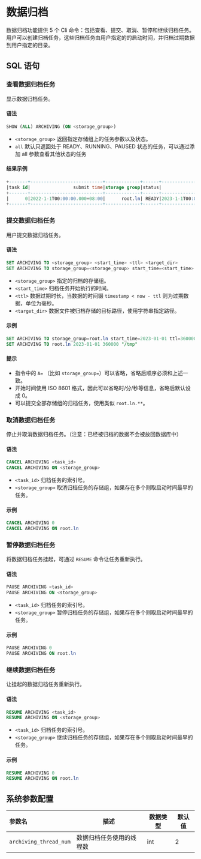 <!--

    Licensed to the Apache Software Foundation (ASF) under one
    or more contributor license agreements.  See the NOTICE file
    distributed with this work for additional information
    regarding copyright ownership.  The ASF licenses this file
    to you under the Apache License, Version 2.0 (the
    "License"); you may not use this file except in compliance
    with the License.  You may obtain a copy of the License at

        http://www.apache.org/licenses/LICENSE-2.0

    Unless required by applicable law or agreed to in writing,
    software distributed under the License is distributed on an
    "AS IS" BASIS, WITHOUT WARRANTIES OR CONDITIONS OF ANY
    KIND, either express or implied.  See the License for the
    specific language governing permissions and limitations
    under the License.

-->

# 数据归档

数据归档功能提供 5 个 Cli 命令：包括查看、提交、取消、暂停和继续归档任务。
用户可以创建归档任务，这些归档任务由用户指定的的启动时间，并归档过期数据到用户指定的目录。

## SQL 语句

### 查看数据归档任务

显示数据归档任务。

#### 语法

```sql
SHOW (ALL) ARCHIVING (ON <storage_group>)
```

- `<storage_group>` 返回指定存储组上的任务参数以及状态。
- `all` 默认只返回处于 READY、RUNNING、PAUSED 状态的任务，可以通过添加 all 参数查看其他状态的任务

#### 结果示例

```sql
+-------+---------------------------+-------------+------+---------------------------+---------------+----------------+
|task id|                submit time|storage group|status|                 start time|expire time(ms)|target directory|
+-------+---------------------------+-------------+------+---------------------------+---------------+----------------+
|      0|2022-1-1T00:00:00.000+08:00|      root.ln| READY|2023-1-1T00:00:00.000+08:00|         360000|            /tmp|
+-------+---------------------------+-------------+------+---------------------------+---------------+----------------+
```

### 提交数据归档任务

用户提交数据归档任务。

#### 语法

```sql
SET ARCHIVING TO <storage_group> <start_time> <ttl> <target_dir>
SET ARCHIVING TO storage_group=<storage_group> start_time=<start_time> ttl=<ttl> target_dir=<target_dir>
```

- `<storage_group>` 指定的归档的存储组。
- `<start_time>` 归档任务开始执行的时间。
- `<ttl>` 数据过期时长，当数据的时间辍 `timestamp < now - ttl` 则为过期数据，单位为毫秒。
- `<target_dir>` 数据文件被归档存储的目标路径，使用字符串指定路径。

#### 示例

```sql
SET ARCHIVING TO storage_group=root.ln start_time=2023-01-01 ttl=360000 target_dir="/tmp"
SET ARCHIVING TO root.ln 2023-01-01 360000 "/tmp"
```

#### 提示

- 指令中的 `A=` （比如 `storage_group=`）可以省略，省略后顺序必须和上述一致。
- 开始时间使用 ISO 8601 格式，因此可以省略时/分/秒等信息，省略后默认设成 0。
- 可以提交全部存储组的归档任务，使用类似 `root.ln.**`。

### 取消数据归档任务

停止并取消数据归档任务。（注意：已经被归档的数据不会被放回数据库中）

#### 语法

```sql
CANCEL ARCHIVING <task_id>
CANCEL ARCHIVING ON <storage_group>
```

- `<task_id>` 归档任务的索引号。
- `<storage_group>` 取消归档任务的存储组，如果存在多个则取启动时间最早的任务。

#### 示例

```sql
CANCEL ARCHIVING 0
CANCEL ARCHIVING ON root.ln
```

### 暂停数据归档任务

将数据归档任务挂起，可通过 `RESUME` 命令让任务重新执行。

#### 语法

```sql
PAUSE ARCHIVING <task_id>
PAUSE ARCHIVING ON <storage_group>
```

- `<task_id>` 归档任务的索引号。
- `<storage_group>` 暂停归档任务的存储组，如果存在多个则取启动时间最早的任务。

#### 示例

```sql
PAUSE ARCHIVING 0
PAUSE ARCHIVING ON root.ln
```

### 继续数据归档任务

让挂起的数据归档任务重新执行。

#### 语法

```sql
RESUME ARCHIVING <task_id>
RESUME ARCHIVING ON <storage_group>
```

- `<task_id>` 归档任务的索引号。
- `<storage_group>` 继续归档任务的存储组，如果存在多个则取启动时间最早的任务。

#### 示例

```sql
RESUME ARCHIVING 0
RESUME ARCHIVING ON root.ln
```

## 系统参数配置

| 参数名                    | 描述                     | 数据类型 | 默认值 |
|:-----------------------| ------------------------ | -------- | ------ |
| `archiving_thread_num` | 数据归档任务使用的线程数 | int      | 2      |
